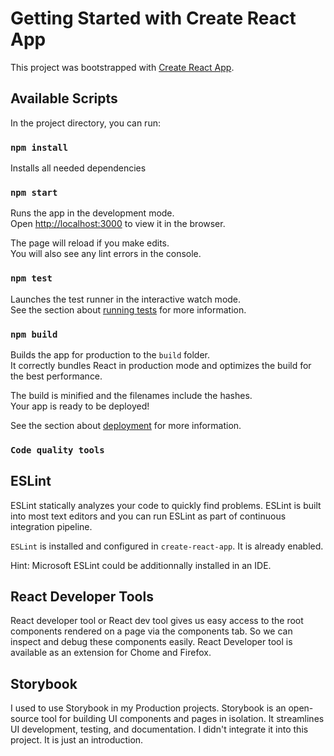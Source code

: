 # Getting Started with Create React App

This project was bootstrapped with [Create React App](https://github.com/facebook/create-react-app).

## Available Scripts

In the project directory, you can run:

### `npm install`

Installs all needed dependencies

### `npm start`

Runs the app in the development mode.\
Open [http://localhost:3000](http://localhost:3000) to view it in the browser.

The page will reload if you make edits.\
You will also see any lint errors in the console.

### `npm test`

Launches the test runner in the interactive watch mode.\
See the section about [running tests](https://facebook.github.io/create-react-app/docs/running-tests) for more information.

### `npm build`

Builds the app for production to the `build` folder.\
It correctly bundles React in production mode and optimizes the build for the best performance.

The build is minified and the filenames include the hashes.\
Your app is ready to be deployed!

See the section about [deployment](https://facebook.github.io/create-react-app/docs/deployment) for more information.

### `Code quality tools`

## ESLint 
ESLint statically analyzes your code to quickly find problems. 
ESLint is built into most text editors and you can run ESLint as part of continuous integration pipeline.

`ESLint` is installed and configured in `create-react-app`. It is already enabled.

Hint: Microsoft ESLint could be additionnally installed in an IDE.

## React Developer Tools

React developer tool or React dev tool gives us easy access to the root components rendered on a page via the components tab. 
So we can inspect and debug these components easily.
React Developer tool is available as an extension for Chome and Firefox.

## Storybook

I used to use Storybook in my Production projects. 
Storybook is an open-source tool for building UI components and pages in isolation. It streamlines UI development, testing, and documentation.
I didn't integrate it into this project. It is just an introduction.